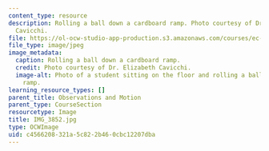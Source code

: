 ```yaml
---
content_type: resource
description: Rolling a ball down a cardboard ramp. Photo courtesy of Dr. Elizabeth
  Cavicchi.
file: https://ol-ocw-studio-app-production.s3.amazonaws.com/courses/ec-050-recreate-experiments-from-history-inform-the-future-from-the-past-galileo-january-iap-2010/c4566208321a5c822b460cbc12207dba_IMG_3852.jpg
file_type: image/jpeg
image_metadata:
  caption: Rolling a ball down a cardboard ramp.
  credit: Photo courtesy of Dr. Elizabeth Cavicchi.
  image-alt: Photo of a student sitting on the floor and rolling a ball down a cardboard
    ramp.
learning_resource_types: []
parent_title: Observations and Motion
parent_type: CourseSection
resourcetype: Image
title: IMG_3852.jpg
type: OCWImage
uid: c4566208-321a-5c82-2b46-0cbc12207dba
---
```

